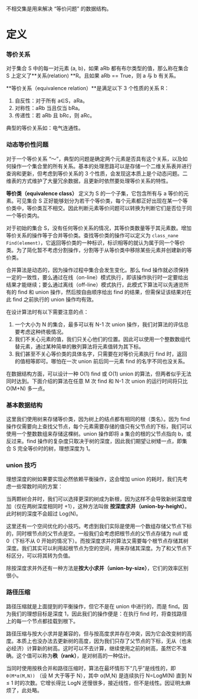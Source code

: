 不相交集是用来解决 “等价问题” 的数据结构。

# 定义

### 等价关系

对于集合 S 中的每一对元素 (a, b)，如果 aRb 都有布尔类型的值，那么称在集合 S 上定义了**关系(relation) **R。且如果 aRb == True，则 a 与 b 有关系。

**等价关系（equivalence relation）**是满足以下 3 个性质的关系 R：

1. 自反性：对于所有 a∈S，aRa。
2. 对称性：aRb 当且仅当 bRa。
3. 传递性：若 aRb 且 bRc，则 aRc。

典型的等价关系如：电气连通性。

### 动态等价性问题

对于一个等价关系 “～”，典型的问题是确定两个元素是否具有这个关系，以及如何操作一个集合里的所有关系。基本的处理思路可以是存储一个二维关系表并进行查询和更新，但考虑到等价关系的 3 个性质，会发现这本质上是个动态问题。二维表的方式维护了大量冗余数据，且更新时依然要处理等价关系的特性。

**等价类（equivalence class）** 定义为 S 的一个子集，它包含所有与 a 等价的元素。可见集合 S 正好能够划分为若干个等价类，每个元素都正好出现在某一个等价类中，等价类互不相交。因此判断元素等价问题可以转换为判断它们是否位于同一个等价类内。

对于初始的集合 S，没有任何等价关系的情况，其等价类数量等于其元素数。增加等价关系的操作等于合并等价类。查找等价类的操作可以定义为 `class_nane Find(element)`，它返回等价类的一种标识，标识相等的就认为属于同一个等价类。为了简化暂不考虑分割操作，分割等于从等价类中移除某些元素并创建新的等价类。

合并算法是动态的，因为操作过程中集合会发生变化。那么 find 操作就必须保持一定的一致性，要么通过在线（on-line）模式执行，即该操作执行时一定要给出结果才能继续；要么通过离线（off-line）模式执行，此模式下算法可以先通览所有的 find 和 union 操作，然后按自由顺序给出 find 的结果，但需保证该结果对在此 find 之前执行的 union 操作均有效。

在设计算法时有以下需要注意的点：

1. 一个大小为 N 的集合，最多可以有 N-1 次 union 操作，我们对算法的评估总要考虑这种终极情况。
2. 我们不关心元素的值，我们只关心他们的位置。因此可以使用一个整数数组代替元素，通过某种简单的散列算法将元素值转为其下标。
3. 我们甚至不关心等价类的具体名字，只需要在对等价元素执行 find 时，返回的值相等即可。哪怕在一次 union 前后同一元素 find 的名字不同也没关系。

在数据结构方面，可以设计一种 O(1) find 或 O(1) union 的算法，但两者似乎无法同时达到。下面介绍的算法在任意 M 次 find 和 N-1 次 union 的运行时间将只比 O(M+N) 多一点。

### 基本数据结构

这里我们使用树来存储等价类，因为树上的结点都有相同的根（类名）。因为 find 操作仅需要向上查找父节点，每个元素需要存储的值只有父节点的下标，我们可以使用一个整数数组来存储这棵树。union 操作即将 a 集合的根的父节点指向 b，或反过来。find 操作的复杂度只取决于树的深度，因此我们期望让树矮一点，即集合 S 完全等价时的树，理想深度为 1。

### union 技巧

理想深度的树如果要实现必然依赖平衡操作，这会增加 union 的耗时，我们先考虑一些常数时间的方案：

当两颗树合并时，我们可以选择更深的树成为新根，因为这样不会导致新树深度增加（仅在两树深度相同时 +1），这种方法叫做 **按深度求并（union-by-height）**。此时树的深度不会超过 Log(N)。

这里还有一个空间优化的小技巧。考虑到我们实际是使用一个数组存储父节点下标的，同时根节点的父节点是空。一般我们会考虑把根节点的父节点存储为 null 或 0（下标不从 0 开始的情况下）。而按深度求并的算法又需要每个根节点存储其树深度。我们其实可以利用起根节点为空的空间，用来存储其深度。为了和父节点下标区分，可以将其转为负值。

除按深度求并外还有一种方法是**按大小求并（union-by-size）**，它们的效率区别很小。

### 路径压缩

路径压缩就是上面提到的平衡操作，但它不是在 union 中进行的，而是 find。因为我们的理想目标是深度 1，因此我们的操作便是：在执行 find 时，将查找路径上的每一个节点都挂载到根下。

路径压缩与按大小求并是兼容的，但与按高度求并存在冲突，因为它会改变树的高度。本质上也没办法去更新树的高度，因为我们只存了父节点的下标，无从（也未必经济）计算新的树高。这时可以不去计算，继续使用之前的树高，虽然它不准确。这个值可以称为**秩（rank）**，是对树高的一种估计。

当同时使用按秩合并和路径压缩时，算法在最坏情形下“几乎”是线性的，即 `θ(M*α(M,N))` （设 M 大于等于 N），其中 α(M,N) 是连续执行 N=LogM(N) 直到 N ≤ 1 时的次数。它增长得比 LogN 还慢很多，接近线性，但不是线性。因证明太麻烦了，此处略。
